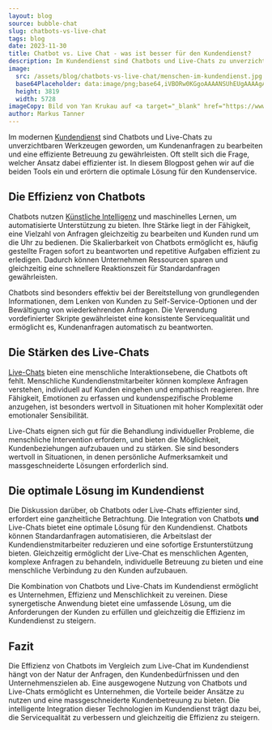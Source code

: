 ```yaml
---
layout: blog
source: bubble-chat
slug: chatbots-vs-live-chat
tags: blog
date: 2023-11-30
title: Chatbot vs. Live Chat - was ist besser für den Kundendienst?
description: Im Kundendienst sind Chatbots und Live-Chats zu unverzichtbaren Werkzeugen geworden, um Kundenanfragen zu beantworten. Doch welcher Ansatz ist effizienter?
image:
  src: /assets/blog/chatbots-vs-live-chat/menschen-im-kundendienst.jpg
  base64Placeholder: data:image/png;base64,iVBORw0KGgoAAAANSUhEUgAAAAgAAAAFCAIAAAD38zoCAAAACXBIWXMAAAsTAAALEwEAmpwYAAAAiElEQVR4nAF9AIL/APT19Pn5+f7//25tXtTUzuHj36mqnZGThgDz9vXw8u/3+POvraLf39fr7OvExsK9wLkAt7Sug3lvqqukqqiempqRhIJ9g3VmdXJrAC0rKAsAAIp/d56UfZuXkHRnWCwfFxYRCgAvLymXiXjUxrK7qofFtp6hkHw8LRQLBwBJCUZs4HuiuwAAAABJRU5ErkJggg==
  height: 3819
  width: 5728
imageCopy: Bild von Yan Krukau auf <a target="_blank" href="https://www.pexels.com/de-de/foto/menschen-buro-arbeiten-frauen-8867432/">Pexels</a>
author: Markus Tanner
---
```


Im modernen [Kundendienst](/anwendungsfaelle/kundendienst/) sind Chatbots und Live-Chats zu unverzichtbaren Werkzeugen geworden, um Kundenanfragen zu bearbeiten und eine effiziente Betreuung zu gewährleisten. Oft stellt sich die Frage, welcher Ansatz dabei effizienter ist. In diesem Blogpost gehen wir auf die beiden Tools ein und erörtern die optimale Lösung für den Kundenservice.

## Die Effizienz von Chatbots

Chatbots nutzen [Künstliche Intelligenz](/) und maschinelles Lernen, um automatisierte Unterstützung zu bieten. Ihre Stärke liegt in der Fähigkeit, eine Vielzahl von Anfragen gleichzeitig zu bearbeiten und Kunden rund um die Uhr zu bedienen. Die Skalierbarkeit von Chatbots ermöglicht es, häufig gestellte Fragen sofort zu beantworten und repetitive Aufgaben effizient zu erledigen. Dadurch können Unternehmen Ressourcen sparen und gleichzeitig eine schnellere Reaktionszeit für Standardanfragen gewährleisten.

Chatbots sind besonders effektiv bei der Bereitstellung von grundlegenden Informationen, dem Lenken von Kunden zu Self-Service-Optionen und der Bewältigung von wiederkehrenden Anfragen. Die Verwendung vordefinierter Skripte gewährleistet eine konsistente Servicequalität und ermöglicht es, Kundenanfragen automatisch zu beantworten.

## Die Stärken des Live-Chats

[Live-Chats](/angebot/funktionen/live-chat/) bieten eine menschliche Interaktionsebene, die Chatbots oft fehlt. Menschliche Kundendienstmitarbeiter können komplexe Anfragen verstehen, individuell auf Kunden eingehen und empathisch reagieren. Ihre Fähigkeit, Emotionen zu erfassen und kundenspezifische Probleme anzugehen, ist besonders wertvoll in Situationen mit hoher Komplexität oder emotionaler Sensibilität.

Live-Chats eignen sich gut für die Behandlung individueller Probleme, die menschliche Intervention erfordern, und bieten die Möglichkeit, Kundenbeziehungen aufzubauen und zu stärken. Sie sind besonders wertvoll in Situationen, in denen persönliche Aufmerksamkeit und massgeschneiderte Lösungen erforderlich sind.

## Die optimale Lösung im Kundendienst

Die Diskussion darüber, ob Chatbots oder Live-Chats effizienter sind, erfordert eine ganzheitliche Betrachtung. Die Integration von Chatbots **und** Live-Chats bietet eine optimale Lösung für den Kundendienst. Chatbots können Standardanfragen automatisieren, die Arbeitslast der Kundendienstmitarbeiter reduzieren und eine sofortige Erstunterstützung bieten. Gleichzeitig ermöglicht der Live-Chat es menschlichen Agenten, komplexe Anfragen zu behandeln, individuelle Betreuung zu bieten und eine menschliche Verbindung zu den Kunden aufzubauen.

Die Kombination von Chatbots und Live-Chats im Kundendienst ermöglicht es Unternehmen, Effizienz und Menschlichkeit zu vereinen. Diese synergetische Anwendung bietet eine umfassende Lösung, um die Anforderungen der Kunden zu erfüllen und gleichzeitig die Effizienz im Kundendienst zu steigern.

## Fazit

Die Effizienz von Chatbots im Vergleich zum Live-Chat im Kundendienst hängt von der Natur der Anfragen, den Kundenbedürfnissen und den Unternehmenszielen ab. Eine ausgewogene Nutzung von Chatbots und Live-Chats ermöglicht es Unternehmen, die Vorteile beider Ansätze zu nutzen und eine massgeschneiderte Kundenbetreuung zu bieten. Die intelligente Integration dieser Technologien im Kundendienst trägt dazu bei, die Servicequalität zu verbessern und gleichzeitig die Effizienz zu steigern.
